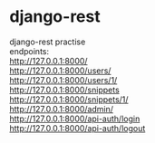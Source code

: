 # django-rest  
django-rest practise  
endpoints:  
http://127.0.0.1:8000/  
http://127.0.0.1:8000/users/  
http://127.0.0.1:8000/users/1/  
http://127.0.0.1:8000/snippets  
http://127.0.0.1:8000/snippets/1/  
http://127.0.0.1:8000/admin/  
http://127.0.0.1:8000/api-auth/login  
http://127.0.0.1:8000/api-auth/logout  
